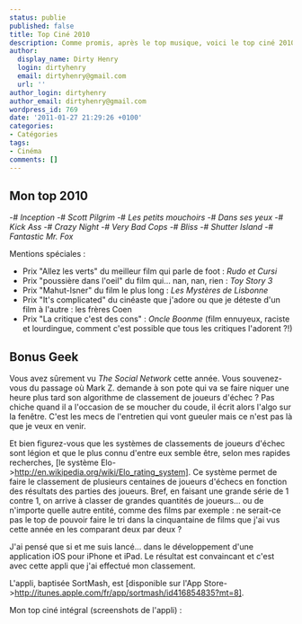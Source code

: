 ```yaml
---
status: publie
published: false
title: Top Ciné 2010
description: Comme promis, après le top musique, voici le top ciné 2010.
author:
  display_name: Dirty Henry
  login: dirtyhenry
  email: dirtyhenry@gmail.com
  url: ''
author_login: dirtyhenry
author_email: dirtyhenry@gmail.com
wordpress_id: 769
date: '2011-01-27 21:29:26 +0100'
categories:
- Catégories
tags:
- Cinéma
comments: []
---
```

<h2>Mon top 2010</h2>

-# *Inception*
-# *Scott Pilgrim*
-# *Les petits mouchoirs*
-# *Dans ses yeux*
-# *Kick Ass*
-# *Crazy Night*
-# *Very Bad Cops*
-# *Bliss*
-# *Shutter Island*
-# *Fantastic Mr. Fox*

Mentions spéciales :

- Prix "Allez les verts" du meilleur film qui parle de foot : *Rudo et Cursi*
- Prix "poussière dans l'oeil" du film qui... nan, nan, rien : *Toy Story 3*
- Prix "Mahut-Isner" du film le plus long : *Les Mystères de Lisbonne*
- Prix "It's complicated" du cinéaste que j'adore ou que je déteste d'un film à l'autre : les frères Coen
- Prix "La critique c'est des cons" : *Oncle Boonme* (film ennuyeux, raciste et lourdingue, comment c'est possible que tous les critiques l'adorent ?!)

<h2>Bonus Geek</h2>

Vous avez sûrement vu *The Social Network* cette année. Vous souvenez-vous du passage où Mark Z. demande à son pote qui va se faire niquer une heure plus tard son algorithme de classement de joueurs d'échec ? Pas chiche quand il a l'occasion de se moucher du coude, il écrit alors l'algo sur la fenêtre. C'est les mecs de l'entretien qui vont gueuler mais ce n'est pas là que je veux en venir.

Et bien figurez-vous que les systèmes de classements de joueurs d'échec sont légion et que le plus connu d'entre eux semble être, selon mes rapides recherches, [le système Elo->http://en.wikipedia.org/wiki/Elo_rating_system]. Ce système permet de faire le classement de plusieurs centaines de joueurs d'échecs en fonction des résultats des parties des joueurs. Bref, en faisant une grande série de 1 contre 1, on arrive à classer de grandes quantités de joueurs... ou de n'importe quelle autre entité, comme des films par exemple : ne serait-ce pas le top de pouvoir faire le tri dans la cinquantaine de films que j'ai vus cette année en les comparant deux par deux ?

J'ai pensé que si et me suis lancé... dans le développement d'une application iOS pour iPhone et iPad. Le résultat est convaincant et c'est avec cette appli que j'ai effectué mon classement.

L'appli, baptisée SortMash, est [disponible sur l'App Store->http://itunes.apple.com/fr/app/sortmash/id416854835?mt=8].

Mon top ciné intégral (screenshots de l'appli) :

<img461>

